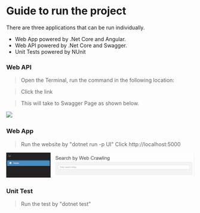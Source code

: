# Guide to run the project

There are three applications that can be run individually. 
* Web App powered by .Net Core and Angular.
* Web API powered by .Net Core and Swagger.
* Unit Tests powered by NUnit

### Web API

> Open the Terminal, run the command in the following location:

> Click the link

> This will take to Swagger Page as shown below.

![](UsingTheWebAPI.gif)


### Web App

> Run the website by "dotnet run -p UI"
> Click http://localhost:5000

![](usingTheUI.gif)


### Unit Test

> Run the test by "dotnet test"



